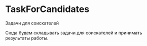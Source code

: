 # TaskForCandidates
Задачи для соискателей

Сюда будем складывать задачи для соискателей и принимать результаты работы.
